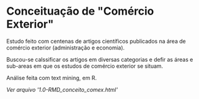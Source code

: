 # Conceituação de "Comércio Exterior"

Estudo feito com centenas de artigos científicos publicados na área de comércio exterior (administração e economia).

Buscou-se calssificar os artigos em diversas categorias e defir as áreas e sub-areas em que os estudos de comércio exterior se situam.

Análise feita com text mining, em R.

*Ver arquivo '1.0-RMD_conceito_comex.html'*

